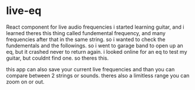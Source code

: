 # live-eq
React component for live audio frequencies
i started learning guitar, and i learned theres this thing called fundemental frequency, 
and many frequencies after that in the same string. so i wanted to check the fundementals and the followings.
so i went to garage band to open up an eq, but it crashed never to return again.
i looked online for an eq to test my guitar, but couldnt find one. so theres this.

this app can also save your current live frequencies and than you can compare between 2 strings or sounds.
 theres also a limitless range you can zoom on or out.